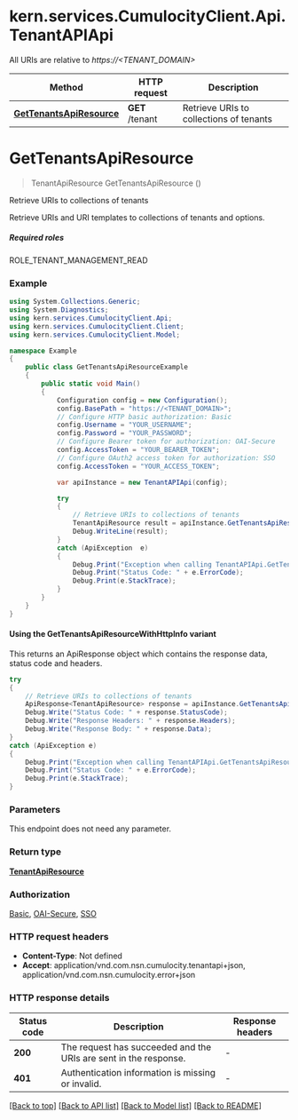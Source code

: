 # kern.services.CumulocityClient.Api.TenantAPIApi

All URIs are relative to *https://<TENANT_DOMAIN>*

| Method | HTTP request | Description |
|--------|--------------|-------------|
| [**GetTenantsApiResource**](TenantAPIApi.md#gettenantsapiresource) | **GET** /tenant | Retrieve URIs to collections of tenants |

<a id="gettenantsapiresource"></a>
# **GetTenantsApiResource**
> TenantApiResource GetTenantsApiResource ()

Retrieve URIs to collections of tenants

Retrieve URIs and URI templates to collections of tenants and options.  <section><h5>Required roles</h5> ROLE_TENANT_MANAGEMENT_READ </section> 

### Example
```csharp
using System.Collections.Generic;
using System.Diagnostics;
using kern.services.CumulocityClient.Api;
using kern.services.CumulocityClient.Client;
using kern.services.CumulocityClient.Model;

namespace Example
{
    public class GetTenantsApiResourceExample
    {
        public static void Main()
        {
            Configuration config = new Configuration();
            config.BasePath = "https://<TENANT_DOMAIN>";
            // Configure HTTP basic authorization: Basic
            config.Username = "YOUR_USERNAME";
            config.Password = "YOUR_PASSWORD";
            // Configure Bearer token for authorization: OAI-Secure
            config.AccessToken = "YOUR_BEARER_TOKEN";
            // Configure OAuth2 access token for authorization: SSO
            config.AccessToken = "YOUR_ACCESS_TOKEN";

            var apiInstance = new TenantAPIApi(config);

            try
            {
                // Retrieve URIs to collections of tenants
                TenantApiResource result = apiInstance.GetTenantsApiResource();
                Debug.WriteLine(result);
            }
            catch (ApiException  e)
            {
                Debug.Print("Exception when calling TenantAPIApi.GetTenantsApiResource: " + e.Message);
                Debug.Print("Status Code: " + e.ErrorCode);
                Debug.Print(e.StackTrace);
            }
        }
    }
}
```

#### Using the GetTenantsApiResourceWithHttpInfo variant
This returns an ApiResponse object which contains the response data, status code and headers.

```csharp
try
{
    // Retrieve URIs to collections of tenants
    ApiResponse<TenantApiResource> response = apiInstance.GetTenantsApiResourceWithHttpInfo();
    Debug.Write("Status Code: " + response.StatusCode);
    Debug.Write("Response Headers: " + response.Headers);
    Debug.Write("Response Body: " + response.Data);
}
catch (ApiException e)
{
    Debug.Print("Exception when calling TenantAPIApi.GetTenantsApiResourceWithHttpInfo: " + e.Message);
    Debug.Print("Status Code: " + e.ErrorCode);
    Debug.Print(e.StackTrace);
}
```

### Parameters
This endpoint does not need any parameter.
### Return type

[**TenantApiResource**](TenantApiResource.md)

### Authorization

[Basic](../README.md#Basic), [OAI-Secure](../README.md#OAI-Secure), [SSO](../README.md#SSO)

### HTTP request headers

 - **Content-Type**: Not defined
 - **Accept**: application/vnd.com.nsn.cumulocity.tenantapi+json, application/vnd.com.nsn.cumulocity.error+json


### HTTP response details
| Status code | Description | Response headers |
|-------------|-------------|------------------|
| **200** | The request has succeeded and the URIs are sent in the response. |  -  |
| **401** | Authentication information is missing or invalid. |  -  |

[[Back to top]](#) [[Back to API list]](../README.md#documentation-for-api-endpoints) [[Back to Model list]](../README.md#documentation-for-models) [[Back to README]](../README.md)


